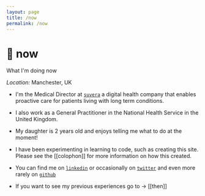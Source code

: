 ```yaml
---
layout: page
title: /now
permalink: /now
---
```


# 🎯 now

What I'm doing now

_Location:_ Manchester, UK

- I'm the Medical Director at [`suvera`](https://www.suvera.org.uk) a digital health company that enables proactive care for patients living with long term conditions.

- I also work as a General Practitioner in the National Health Service in the United Kingdom.

- My daughter is 2 years old and enjoys telling me what to do at the moment!

- I have been experimenting in learning to code, such as creating this site. Please see the [[colophon]] for more information on how this created.

- You can find me on [`linkedin`](https://www.linkedin.com/in/dranthonylangham/) or occasionally on [`twitter`](https://twitter.com/anthonylangham) and even more rarely on [`github`](https://github.com/anthony-langham)

- If you want to see my previous experiences go to -> [[then]]
